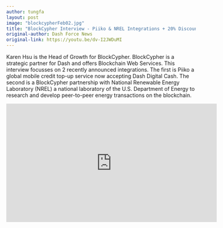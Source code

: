 ```yaml
---
author: tungfa
layout: post
image: "blockcypherFeb02.jpg"
title: "BlockCypher Interview - Piiko & NREL Integrations + 20% Discount Announcement"
original-author: Dash Force News
original-link: https://youtu.be/dv-I2JWDuMI
---
```


Karen Hsu is the Head of Growth for BlockCypher. BlockCypher is a strategic partner for Dash and offers Blockchain Web Services. This interview focusses on 2 recently announced integrations. The first is Piiko a global mobile credit top-up service now accepting Dash Digital Cash. The second is a BlockCypher partnership with National Renewable Energy Laboratory (NREL) a national laboratory of the U.S. Department of Energy to research and develop peer-to-peer energy transactions on the blockchain.

<iframe width="560" height="315" src="https://www.youtube.com/embed/dv-I2JWDuMI" frameborder="0" allow="autoplay; encrypted-media" allowfullscreen></iframe>

